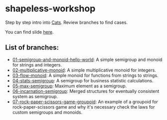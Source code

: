# shapeless-workshop

Step by step intro into [Cats](https://github.com/typelevel/cats). Review branches to find cases.

You can find slide [here](https://docs.google.com/presentation/d/1gQRpRP9TfZiiOpx_uHUhdFjOYUbH1U7UuOsIpfFUDcg/edit?usp=sharing).

## List of branches:
* [01-semigroup-and-monoid-hello-world](https://github.com/karazinscalausersgroup/cats-workshop/blob/01-semigroup-and-monoid-hello-world/src/main/scala/karazinscalausersgroup/workshop/CatsWorkshop.scala): A simple semigroup and monoid for strings and integers.
* [02-multiplicative-monoid](https://github.com/karazinscalausersgroup/cats-workshop/blob/02-multiplicative-monoid/src/main/scala/karazinscalausersgroup/workshop/CatsWorkshop.scala): A simple multiplicative monoid for integers.
* [03-flow-monoid](https://github.com/karazinscalausersgroup/cats-workshop/blob/03-flow-monoid/src/main/scala/karazinscalausersgroup/workshop/CatsWorkshop.scala): A simple monoid for functions from strings to strings.
* [04-stats-semigroup](https://github.com/karazinscalausersgroup/cats-workshop/blob/04-stats-semigroup/src/main/scala/karazinscalausersgroup/workshop/CatsWorkshop.scala): A semigroup for business statistic calculations.
* [05-max-semigroup](https://github.com/karazinscalausersgroup/cats-workshop/blob/05-max-semigroup/src/main/scala/karazinscalausersgroup/workshop/CatsWorkshop.scala): Maximum element as a semigroup.
* [06-incarnation-semigroup](https://github.com/karazinscalausersgroup/cats-workshop/blob/06-incarnation-semigroup/src/main/scala/karazinscalausersgroup/workshop/CatsWorkshop.scala): Merged structures for eventually consistent system as semigroup.
* [07-rock-paper-scissors-game-groupoid](https://github.com/karazinscalausersgroup/cats-workshop/blob/07-rock-paper-scissors-game-groupoid/src/main/scala/karazinscalausersgroup/workshop/CatsWorkshop.scala): An example of a groupoid for rock-paper-scissors game and why it's necessary check the laws for custom semigroups and monoids.
